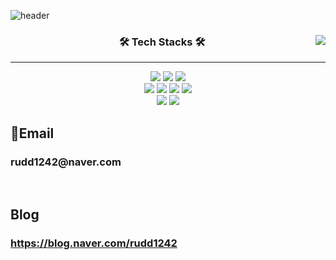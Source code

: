![header](https://capsule-render.vercel.app/api?type=soft&color=auto&height=200&section=header&text=GyeongunKim&fontSize=45)

<div align="center">
<img align="right" src="https://github-readme-stats.vercel.app/api/top-langs/?username=uni0415&theme=dracula&exclude_repo=Computer-Science-Engineering&layout=compact&langs_count=10"/>
  
  <h3>🛠 Tech Stacks 🛠</h3>
  
  ---
  
  <img src="https://img.shields.io/badge/HTML-E34F26?style=flat-square&logo=HTML5&logoColor=white"/></a>
  <img src="https://img.shields.io/badge/CSS-1572B6?style=flat-square&logo=CSS3&logoColor=white"/></a>
  <img src="https://img.shields.io/badge/JavaScript-F7DF1E?style=flat-square&logo=JavaScript&logoColor=black"/></a>
  <br>
  <img src="https://img.shields.io/badge/Java-007396?style=flat-square&logo=Java&logoColor=white"/></a> 
  <img src="https://img.shields.io/badge/JSP-FF3300?style=flat-square&logo=Java&logoColor=white"/></a>
  <img src="https://img.shields.io/badge/Spring-6DB33F?style=flat-square&logo=Spring&logoColor=white"/></a>
  <img src="https://img.shields.io/badge/Spring Boot-6DB33F?style=flat-square&logo=SpringBoot&logoColor=white"/></a>
  <br>
  <img src="https://img.shields.io/badge/MySQL-4479A1?style=flat-square&logo=MySQL&logoColor=white"/></a>
  <img src="https://img.shields.io/badge/MariaBD-1f305f?style=flat-square&logo=MariaDB%20Foundation&logoColor=white"></a>
</div>

## 📧Email
<h3>rudd1242@naver.com</h3>
<br>

## Blog
<h3><a href="https://blog.naver.com/rudd1242">https://blog.naver.com/rudd1242</a></h3>
